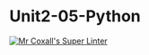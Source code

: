 # Unit2-05-Python
[![Mr Coxall's Super Linter](https://github.com/ICS3U-Programming-JeremiahO/Unit2-05-Python/workflows/Mr%20Coxall's%20Super%20Linter/badge.svg)](https://github.com/ICS3U-Programming-JeremiahO/Unit2-05-Python/actions/)

